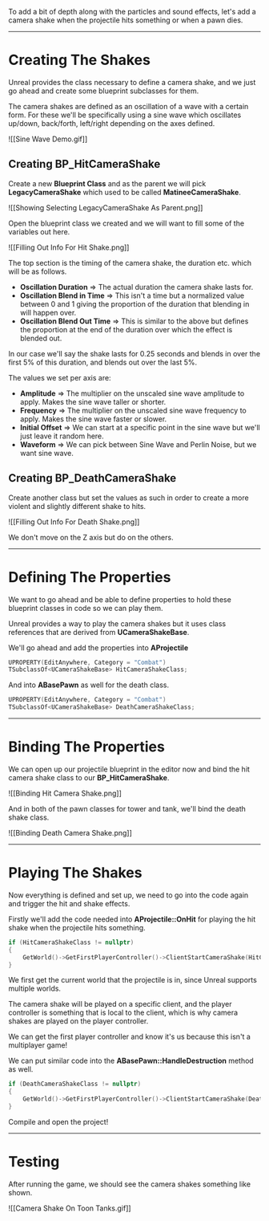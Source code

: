 To add a bit of depth along with the particles and sound effects, let's add a camera shake when the projectile hits something or when a pawn dies.

---
# Creating The Shakes

Unreal provides the class necessary to define a camera shake, and we just go ahead and create some blueprint subclasses for them.

The camera shakes are defined as an oscillation of a wave with a certain form. For these we'll be specifically using a sine wave which oscillates up/down, back/forth, left/right depending on the axes defined.

![[Sine Wave Demo.gif]]

## Creating BP_HitCameraShake

Create a new **Blueprint Class** and as the parent we will pick **LegacyCameraShake** which used to be called **MatineeCameraShake**.

![[Showing Selecting LegacyCameraShake As Parent.png]]

Open the blueprint class we created and we will want to fill some of the variables out here.

![[Filling Out Info For Hit Shake.png]]

The top section is the timing of the camera shake, the duration etc. which will be as follows.

- **Oscillation Duration** => The actual duration the camera shake lasts for.
- **Oscillation Blend in Time** => This isn't a time but a normalized value between 0 and 1 giving the proportion of the duration that blending in will happen over.
- **Oscillation Blend Out Time** => This is similar to the above but defines the proportion at the end of the duration over which the effect is blended out.

In our case we'll say the shake lasts for 0.25 seconds and blends in over the first 5% of this duration, and blends out over the last 5%.

The values we set per axis are:

- **Amplitude** => The multiplier on the unscaled sine wave amplitude to apply. Makes the sine wave taller or shorter.
- **Frequency** => The multiplier on the unscaled sine wave frequency to apply. Makes the sine wave faster or slower.
- **Initial Offset** => We can start at a specific point in the sine wave but we'll just leave it random here.
- **Waveform** => We can pick between Sine Wave and Perlin Noise, but we want sine wave.

## Creating BP_DeathCameraShake

Create another class but set the values as such in order to create a more violent and slightly different shake to hits.

![[Filling Out Info For Death Shake.png]]

We don't move on the Z axis but do on the others.

---
# Defining The Properties

We want to go ahead and be able to define properties to hold these blueprint classes in code so we can play them.

Unreal provides a way to play the camera shakes but it uses class references that are derived from **UCameraShakeBase**.

We'll go ahead and add the properties into **AProjectile**

```cpp
UPROPERTY(EditAnywhere, Category = "Combat")
TSubclassOf<UCameraShakeBase> HitCameraShakeClass;
```

And into **ABasePawn** as well for the death class.

```cpp
UPROPERTY(EditAnywhere, Category = "Combat")
TSubclassOf<UCameraShakeBase> DeathCameraShakeClass;
```

---
# Binding The Properties

We can open up our projectile blueprint in the editor now and bind the hit camera shake class to our **BP_HitCameraShake**.

![[Binding Hit Camera Shake.png]]

And in both of the pawn classes for tower and tank, we'll bind the death shake class.

![[Binding Death Camera Shake.png]]

---
# Playing The Shakes

Now everything is defined and set up, we need to go into the code again and trigger the hit and shake effects.

Firstly we'll add the code needed into **AProjectile::OnHit** for playing the hit shake when the projectile hits something.

```cpp
if (HitCameraShakeClass != nullptr)
{
	GetWorld()->GetFirstPlayerController()->ClientStartCameraShake(HitCameraShakeClass);
}
```

We first get the current world that the projectile is in, since Unreal supports multiple worlds.

The camera shake will be played on a specific client, and the player controller is something that is local to the client, which is why camera shakes are played on the player controller.

We can get the first player controller and know it's us because this isn't a multiplayer game!

We can put similar code into the **ABasePawn::HandleDestruction** method as well.

```cpp
if (DeathCameraShakeClass != nullptr)
{
	GetWorld()->GetFirstPlayerController()->ClientStartCameraShake(DeathCameraShakeClass);
}
```

Compile and open the project!

---
# Testing

After running the game, we should see the camera shakes something like shown.

![[Camera Shake On Toon Tanks.gif]]